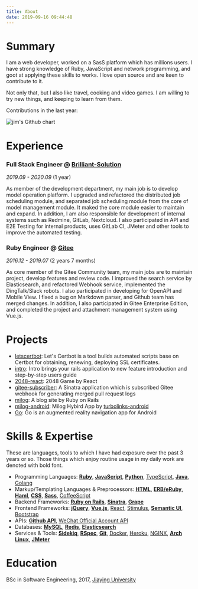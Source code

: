 ```yaml
---
title: About
date: 2019-09-16 09:44:48
---
```


# Summary

I am a web developer, worked on a SasS platform which has millions users. I have strong knowledge of Ruby, JavaScript and network programming, and goot at applying these skills to works. I love open source and are keen to contribute to it.

Not only that, but I also like travel, cooking and video games. I am willing to try new things, and keeping to learn from them.

Contributions in the last year:

![jim's Github chart](https://ghchart.rshah.org/jinhucheung)

# Experience

### Full Stack Engineer @ [Brilliant-Solution](http://www.brilliant-solution.com/)

*2019.09 - 2020.09* (1 year)

As member of the development department, my main job is to develop model operation platform. I upgraded and refactored the distributed job scheduling module, and separated job scheduling module from the core of model management module. It maked the core module easier to maintain and expand. In addition, I am also responsible for development of internal systems such as Redmine, GitLab, Nextcloud. I also participated in API and E2E Testing for internal products, uses GitLab CI, JMeter and other tools to improve the automated testing.

### Ruby Engineer @ [Gitee](https://gitee.com)

*2016.12 - 2019.07* (2 years 7 months)

As core member of the Gitee Community team, my main jobs are to maintain project, develop features and review code. I improved the search service by Elasticsearch, and refactored Webhook service, implemented the DingTalk/Slack robots. I also participated in developing for OpenAPI and Mobile View. I fixed a bug on Markdown parser, and Github team has merged changes. In addition, I also participated in Gitee Enterprise Edition, and completed the project and attachment management system using Vue.js.

# Projects

- [letscertbot](https://github.com/jinhucheung/letscertbot): Let's Certbot is a tool builds automated scripts base on Certbot for obtaining, renewing, deploying SSL certificates.
- [intro](https://github.com/jinhucheung/intro): Intro brings your rails application to new feature introduction and step-by-step users guide
- [2048-react](https://github.com/jinhucheung/2048-react): 2048 Game by React
- [gitee-subscriber](https://github.com/jinhucheung/gitee-subscriber): A Sinatra application which is subscribed Gitee webhook for generating merged pull request logs
- [milog](https://github.com/jinhucheung/milog): A blog site by Ruby on Rails
- [milog-android](https://github.com/jinhucheung/milog-android): Milog Hybird App by [turbolinks-android](https://github.com/turbolinks/turbolinks-android)
- [Go](https://github.com/jinhucheung/Go): Go is an augmented reality navigation app for Android

# Skills & Expertise

These are languages, tools to which I have had exposure over the past 3 years or so. Those things which enjoy routine usage in my daily work are denoted with bold font.

- Programming Languages: **[Ruby](https://www.ruby-lang.org)**, **[JavaScript](http://developer.mozilla.org/en/JavaScript)**, **[Python](https://www.python.org/)**, [TypeScript](https://www.typescriptlang.org/), **[Java](https://www.java.com)**, [Golang](https://golang.org/)
- Markup/Templating Languages & Preprocessors: **[HTML](https://en.wikipedia.org/wiki/HTML)**, **[ERB/eRuby](https://en.wikipedia.org/wiki/ERuby)**, **[Haml](http://haml.info/)**, **[CSS](http://www.w3.org/Style/CSS/Overview.en.html)**, **[Sass](http://sass-lang.com/)**, [CoffeeScript](https://coffeescript.org/)
- Backend Frameworks: **[Ruby on Rails](http://rubyonrails.org/)**, **[Sinatra](http://sinatrarb.com/)**, **[Grape](http://www.ruby-grape.org/)**
- Frontend Frameworks: **[jQuery](https://jquery.com/)**, **[Vue.js](https://vuejs.org/)**, [React](https://reactjs.org/), [Stimulus](https://stimulusjs.org/), **[Semantic UI](https://semantic-ui.com/)**, [Bootstrap](https://getbootstrap.com)
- APIs: **[Github API](https://developer.github.com/v3/)**, [WeChat Official Account API](https://mp.weixin.qq.com/)
- Databases: **[MySQL](http://mysql.com/)**, **[Redis](https://redis.io/)**, **[Elasticsearch](https://www.elastic.co/)**
- Services & Tools: **[Sidekiq](https://sidekiq.org/)**, **[RSpec](https://rspec.info/)**, **[Git](http://git-scm.com/)**, [Docker](https://www.docker.com/), [Heroku](https://www.heroku.com/), [NGINX](http://wiki.nginx.org/), **[Arch Linux](https://www.archlinux.org/)**, **[JMeter](https://jmeter.apache.org/)**

# Education

BSc in Software Engineering, 2017, [Jiaying University](http://www.jyu.edu.cn/)